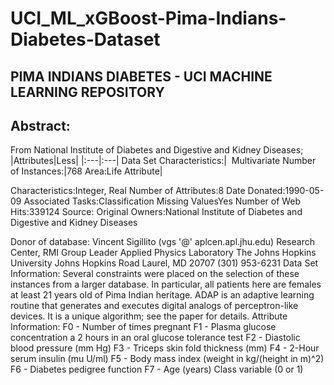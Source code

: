 

# UCI_ML_xGBoost-Pima-Indians-Diabetes-Dataset

## PIMA INDIANS DIABETES - UCI MACHINE LEARNING REPOSITORY
## Abstract:
From National Institute of Diabetes and Digestive and Kidney Diseases;
|Attributes|Less|
|:---|:---|
Data Set Characteristics:|  Multivariate
Number of Instances:|768
Area:Life Attribute|

Characteristics:Integer, Real 
Number of Attributes:8 
Date Donated:1990-05-09 
Associated Tasks:Classification 
Missing ValuesYes Number of Web Hits:339124
Source: 
Original Owners:National Institute of Diabetes and Digestive and Kidney Diseases

Donor of database:
Vincent Sigillito (vgs '@' aplcen.apl.jhu.edu) Research Center, RMI Group Leader Applied Physics Laboratory The Johns Hopkins University Johns Hopkins Road Laurel, MD 20707 (301) 953-6231
Data Set Information: Several constraints were placed on the selection of these instances from a larger database. In particular, all patients here are females at least 21 years old of Pima Indian heritage. ADAP is an adaptive learning routine that generates and executes digital analogs of perceptron-like devices. It is a unique algorithm; see the paper for details.
Attribute Information:
F0 - Number of times pregnant F1 - Plasma glucose concentration a 2 hours in an oral glucose tolerance test F2 - Diastolic blood pressure (mm Hg) F3 - Triceps skin fold thickness (mm) F4 - 2-Hour serum insulin (mu U/ml) F5 - Body mass index (weight in kg/(height in m)^2) F6 - Diabetes pedigree function F7 - Age (years) Class variable (0 or 1)
